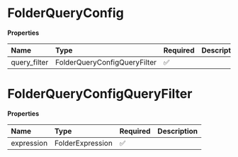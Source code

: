 # FolderQueryConfig

**Properties**

| Name         | Type                         | Required | Description |
| :----------- | :--------------------------- | :------- | :---------- |
| query_filter | FolderQueryConfigQueryFilter | ✅       |             |

# FolderQueryConfigQueryFilter

**Properties**

| Name       | Type             | Required | Description |
| :--------- | :--------------- | :------- | :---------- |
| expression | FolderExpression | ✅       |             |

